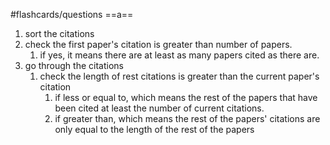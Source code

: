 #flashcards/questions 
==a==
1. sort the citations
2. check the first paper's citation is greater than number of papers.
	1. if yes, it means there are at least as many papers cited as there are.
3. go through the citations
	1. check the length of rest citations is greater than the current paper's citation
		1. if less or equal to, which means the rest of the papers that have been cited at least the number of current citations.
		2. if greater than, which means the rest of the papers' citations are only equal to the length of the rest of the papers